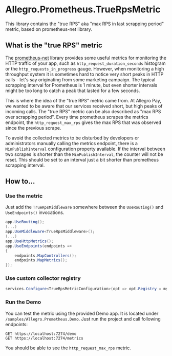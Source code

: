 # Allegro.Prometheus.TrueRpsMetric

This library contains the "true RPS" aka "max RPS in last scrapping period" metric, based on prometheus-net library.

## What is the "true RPS" metric

The [prometheus-net](https://github.com/prometheus-net/prometheus-net) library provides some useful metrics for monitoring the HTTP traffic
of your app, such as `http_request_duration_seconds` histogram or the `http_requests_in_progress` gauge. However, when monitoring a high
throughput system it is sometimes hard to notice very short peaks in HTTP calls - let's say originating from some marketing campaign.
The typical scrapping interval for Prometheus is 1 minute, but even shorter intervals might be too long to catch a peak that lasted for
a few seconds.

This is where the idea of the "true RPS" metric came from. At Allegro Pay, we wanted to be aware that our services received short, but high
peaks of incoming calls. The "true RPS" metric can be also described as "max RPS over scrapping period". Every time prometheus scrapes
the metrics endpoint, the `http_request_max_rps` gives the max RPS that was observed since the previous scrape. 

To avoid the collected metrics to be disturbed by developers or administrators manually calling the metrics endpoint, there is 
a `MinPublishInterval` configuration property available. If the interval between two scrapes is shorter than the `MinPublishInterval`, 
the counter will not be reset. This should be set to an interval just a bit shorter than prometheus scrapping interval.

## How to...

### Use the metric

Just add the `TrueRpsMiddleware` somewhere between the `UseRouting()` and `UseEndpoints()` invocations.

```csharp
app.UseRouting();
(...)
app.UseMiddleware<TrueRpsMiddleware>();
(...)
app.UseHttpMetrics();
app.UseEndpoints(endpoints =>
{
    endpoints.MapControllers();
    endpoints.MapMetrics();
});
```

### Use custom collector registry

```csharp
services.Configure<TrueRpsMetricConfiguration>(opt => opt.Registry = myRegistry);
```

### Run the Demo

You can test the metric using the provided Demo app. It is located under `/samples/Allegro.Prometheus.Demo`. Just run the project and call following endpoints:

```
GET https://localhost:7274/demo
GET https://localhost:7274/metrics 
```

You should be able to see the `http_request_max_rps` metric.